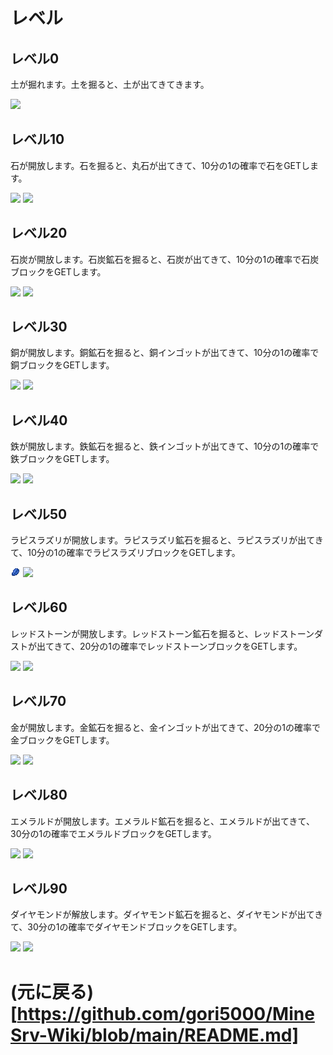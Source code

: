 # レベル
## レベル0
土が掘れます。土を掘ると、土が出てきてきます。

![](https://github.com/Mojang/bedrock-samples/blob/main/resource_pack/textures/blocks/dirt.png)
## レベル10 
石が開放します。石を掘ると、丸石が出てきて、10分の1の確率で石をGETします。

![](https://github.com/Mojang/bedrock-samples/blob/main/resource_pack/textures/blocks/cobblestone.png) ![](https://github.com/Mojang/bedrock-samples/blob/main/resource_pack/textures/blocks/stone.png)
## レベル20
石炭が開放します。石炭鉱石を掘ると、石炭が出てきて、10分の1の確率で石炭ブロックをGETします。

![](https://github.com/Mojang/bedrock-samples/blob/main/resource_pack/textures/items/coal.png) ![](https://github.com/Mojang/bedrock-samples/blob/main/resource_pack/textures/blocks/coal_block.png)
## レベル30
銅が開放します。銅鉱石を掘ると、銅インゴットが出てきて、10分の1の確率で銅ブロックをGETします。

![](https://github.com/Mojang/bedrock-samples/blob/main/resource_pack/textures/items/copper_ingot.png) ![](https://github.com/Mojang/bedrock-samples/blob/main/resource_pack/textures/blocks/copper_block.png)
## レベル40
鉄が開放します。鉄鉱石を掘ると、鉄インゴットが出てきて、10分の1の確率で鉄ブロックをGETします。

![](https://github.com/Mojang/bedrock-samples/blob/main/resource_pack/textures/items/iron_ingot.png) ![](https://github.com/Mojang/bedrock-samples/blob/main/resource_pack/textures/blocks/iron_block.png)
## レベル50
ラピスラズリが開放します。ラピスラズリ鉱石を掘ると、ラピスラズリが出てきて、10分の1の確率でラピスラズリブロックをGETします。

 ![](https://github.com/gori5000/MineSrv-Wiki/blob/main/image/ore/lapis_lazuli.png) ![](https://github.com/Mojang/bedrock-samples/blob/main/resource_pack/textures/blocks/lapis_block.png)
## レベル60
レッドストーンが開放します。レッドストーン鉱石を掘ると、レッドストーンダストが出てきて、20分の1の確率でレッドストーンブロックをGETします。

![](https://github.com/Mojang/bedrock-samples/blob/main/resource_pack/textures/items/redstone_dust.png) ![](https://github.com/Mojang/bedrock-samples/blob/main/resource_pack/textures/blocks/redstone_block.png)
## レベル70
金が開放します。金鉱石を掘ると、金インゴットが出てきて、20分の1の確率で金ブロックをGETします。

![](https://github.com/Mojang/bedrock-samples/blob/main/resource_pack/textures/items/gold_ingot.png) ![](https://github.com/Mojang/bedrock-samples/blob/main/resource_pack/textures/blocks/gold_block.png)
## レベル80
エメラルドが開放します。エメラルド鉱石を掘ると、エメラルドが出てきて、30分の1の確率でエメラルドブロックをGETします。

![](https://github.com/Mojang/bedrock-samples/blob/main/resource_pack/textures/items/emerald.png) ![](https://github.com/Mojang/bedrock-samples/blob/main/resource_pack/textures/blocks/emerald_block.png)

## レベル90
ダイヤモンドが解放します。ダイヤモンド鉱石を掘ると、ダイヤモンドが出てきて、30分の1の確率でダイヤモンドブロックをGETします。

![](https://github.com/Mojang/bedrock-samples/blob/main/resource_pack/textures/items/diamond.png) ![](https://github.com/Mojang/bedrock-samples/blob/main/resource_pack/textures/blocks/diamond_block.png)

# (元に戻る)[https://github.com/gori5000/MineSrv-Wiki/blob/main/README.md]
